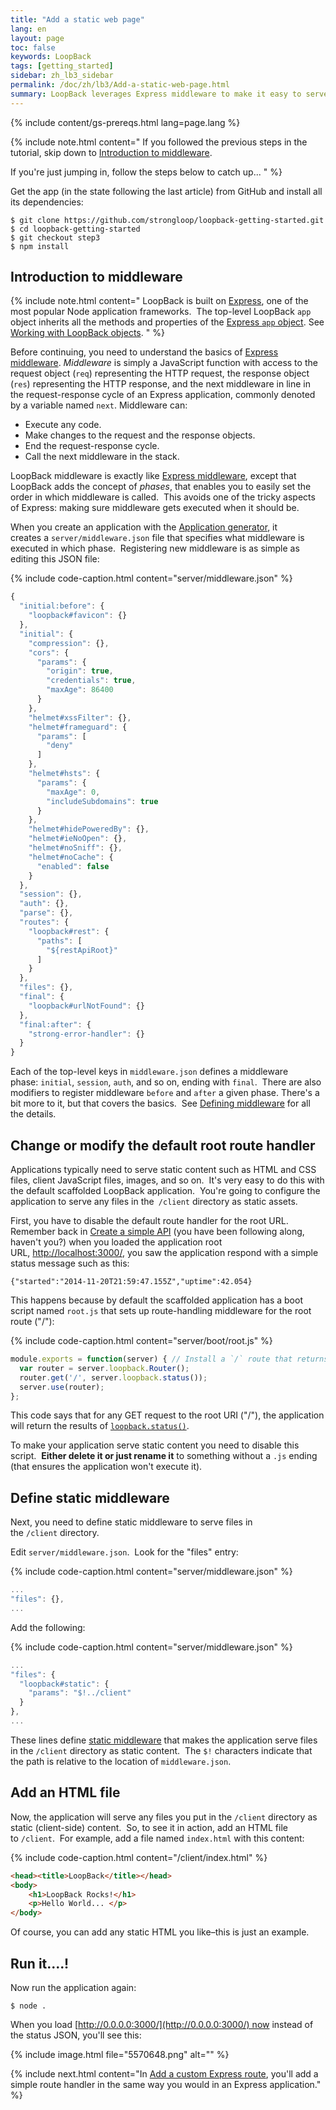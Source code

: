 ```yaml
---
title: "Add a static web page"
lang: en
layout: page
toc: false
keywords: LoopBack
tags: [getting_started]
sidebar: zh_lb3_sidebar
permalink: /doc/zh/lb3/Add-a-static-web-page.html
summary: LoopBack leverages Express middleware to make it easy to serve up static content such as web pages.
---
```


{% include content/gs-prereqs.html lang=page.lang %}

{% include note.html content="
If you followed the previous steps in the tutorial, skip down to [Introduction to middleware](#introduction-to-middleware).

If you're just jumping in, follow the steps below to catch up...
" %}

Get the app (in the state following the last article) from GitHub and install all its dependencies:

```
$ git clone https://github.com/strongloop/loopback-getting-started.git
$ cd loopback-getting-started
$ git checkout step3
$ npm install
```

## Introduction to middleware

{% include note.html content="
LoopBack is built on [Express](http://expressjs.com/), one of the most popular Node application frameworks.  The top-level LoopBack `app` object inherits all the methods and properties of the
[Express `app` object](http://expressjs.com/en/4x/api.html#app). See [Working with LoopBack objects](Working-with-LoopBack-objects).
" %}

Before continuing, you need to understand the basics of [Express middleware](http://expressjs.com/guide/using-middleware.html).
_Middleware_ is simply a JavaScript function with access to the request object (`req`) representing the HTTP request, the response object (`res`) representing the HTTP response, and the next middleware in line in the request-response cycle of an Express application, commonly denoted by a variable named `next`. Middleware can:

*   Execute any code.
*   Make changes to the request and the response objects.
*   End the request-response cycle.
*   Call the next middleware in the stack.

LoopBack middleware is exactly like [Express middleware](http://expressjs.com/guide/using-middleware.html), except that LoopBack adds the concept of _phases_, that enables you to easily set the order in which middleware is called.  This avoids one of the tricky aspects of Express: making sure middleware gets executed when it should be. 

When you create an application with the [Application generator](Application-generator), it creates a `server/middleware.json` file that specifies what middleware is executed in which phase.  Registering new middleware is as simple as editing this JSON file:

{% include code-caption.html content="server/middleware.json" %}
```js
{
  "initial:before": {
    "loopback#favicon": {}
  },
  "initial": {
    "compression": {},
    "cors": {
      "params": {
        "origin": true,
        "credentials": true,
        "maxAge": 86400
      }
    },
    "helmet#xssFilter": {},
    "helmet#frameguard": {
      "params": [
        "deny"
      ]
    },
    "helmet#hsts": {
      "params": {
        "maxAge": 0,
        "includeSubdomains": true
      }
    },
    "helmet#hidePoweredBy": {},
    "helmet#ieNoOpen": {},
    "helmet#noSniff": {},
    "helmet#noCache": {
      "enabled": false
    }
  },
  "session": {},
  "auth": {},
  "parse": {},
  "routes": {
    "loopback#rest": {
      "paths": [
        "${restApiRoot}"
      ]
    }
  },
  "files": {},
  "final": {
    "loopback#urlNotFound": {}
  },
  "final:after": {
    "strong-error-handler": {}
  }
}
```

Each of the top-level keys in `middleware.json` defines a middleware phase: `initial`, `session`, `auth`, and so on, ending with `final`.  There are also modifiers to register middleware `before` and `after` a given phase. There's a bit more to it, but that covers the basics.  See [Defining middleware](Defining-middleware) for all the details.

## Change or modify the default root route handler

Applications typically need to serve static content such as HTML and CSS files, client JavaScript files, images, and so on.  It's very easy to do this with the default scaffolded LoopBack application.  You're going to configure the application to serve any files in the` /client` directory as static assets.

First, you have to disable the default route handler for the root URL.   Remember back in [Create a simple API](Create-a-simple-API.html) (you have been following along, haven't you?) when you loaded the application root URL, [http://localhost:3000/](http://localhost:3000/), you saw the application respond with a simple status message such as this:

`{"started":"2014-11-20T21:59:47.155Z","uptime":42.054}`

This happens because by default the scaffolded application has a boot script named `root.js` that sets up route-handling middleware for the root route ("/"):

{% include code-caption.html content="server/boot/root.js" %}
```javascript
module.exports = function(server) { // Install a `/` route that returns server status
  var router = server.loopback.Router();
  router.get('/', server.loopback.status());
  server.use(router);
};
```

This code says that for any GET request to the root URI ("/"), the application will return the results of [`loopback.status()`](http://apidocs.strongloop.com/loopback/#loopbackstatus).

To make your application serve static content you need to disable this script.  **Either delete it or just rename it** to something without a `.js` ending (that ensures the application won't execute it).

## Define static middleware

Next, you need to define static middleware to serve files in the `/client` directory.   

Edit `server/middleware.json`.  Look for the "files" entry:

{% include code-caption.html content="server/middleware.json" %}
```javascript
...
"files": {},
...
```

Add the following:

{% include code-caption.html content="server/middleware.json" %}
```javascript
...
"files": {
  "loopback#static": {
    "params": "$!../client" 
  }
},
...
```

These lines define [static middleware](Defining-middleware.html#static-middleware) that makes the application serve files in the `/client` directory as static content.  The `$!` characters indicate that the path is relative to the location of `middleware.json`.

## Add an HTML file

Now, the application will serve any files you put in the `/client` directory as static (client-side) content.  So, to see it in action, add an HTML file to `/client`.  For example, add a file named `index.html` with this content:

{% include code-caption.html content="/client/index.html" %}
```html
<head><title>LoopBack</title></head>
<body>
    <h1>LoopBack Rocks!</h1>
    <p>Hello World... </p>
</body>
```

Of course, you can add any static HTML you like–this is just an example.

## Run it....!

Now run the application again:

`$ node .`

When you load [http://0.0.0.0:3000/](http://0.0.0.0:3000/) now instead of the status JSON, you'll see this:

{% include image.html file="5570648.png" alt="" %}

{% include next.html content="In [Add a custom Express route](Add-a-custom-Express-route.html), you'll add a simple route handler in the same way you would in an Express application."
%}
